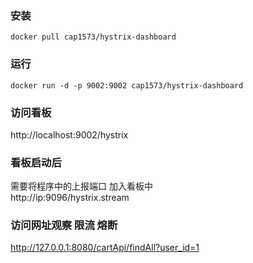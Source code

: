 ### 安装
`docker pull cap1573/hystrix-dashboard`

### 运行
`docker run -d -p 9002:9002 cap1573/hystrix-dashboard`

### 访问看板
http://localhost:9002/hystrix


### 看板启动后
需要将程序中的上报端口 加入看板中  
http://ip:9096/hystrix.stream

### 访问网址观察 限流 熔断
http://127.0.0.1:8080/cartApi/findAll?user_id=1